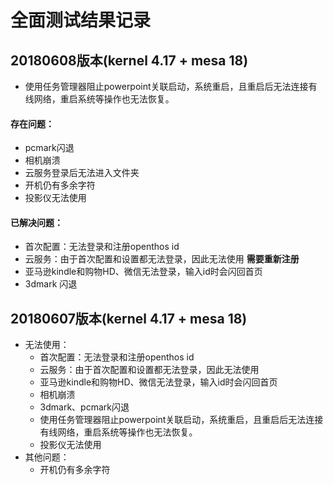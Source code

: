 # 全面测试结果记录

## 20180608版本(kernel 4.17 + mesa 18)

   - 使用任务管理器阻止powerpoint关联启动，系统重启，且重启后无法连接有线网络，重启系统等操作也无法恢复。
#### 存在问题：
   - pcmark闪退
   - 相机崩溃
   - 云服务登录后无法进入文件夹
   - 开机仍有多余字符
   - 投影仪无法使用
#### 已解决问题：
   - 首次配置：无法登录和注册openthos id
   - 云服务：由于首次配置和设置都无法登录，因此无法使用 **需要重新注册**
   - 亚马逊kindle和购物HD、微信无法登录，输入id时会闪回首页
   - 3dmark 闪退

## 20180607版本(kernel 4.17 + mesa 18)
- 无法使用：
   - 首次配置：无法登录和注册openthos id
   - 云服务：由于首次配置和设置都无法登录，因此无法使用
   - 亚马逊kindle和购物HD、微信无法登录，输入id时会闪回首页
   - 相机崩溃
   - 3dmark、pcmark闪退
   - 使用任务管理器阻止powerpoint关联启动，系统重启，且重启后无法连接有线网络，重启系统等操作也无法恢复。
   - 投影仪无法使用
- 其他问题：
   - 开机仍有多余字符
